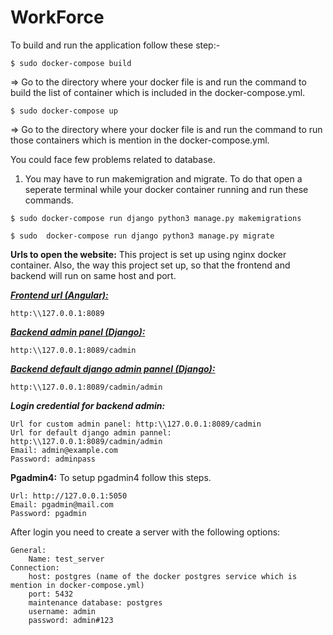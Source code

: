 # WorkForce
To build and run the application follow these step:-

`$ sudo docker-compose build`

=>  Go to the directory where your docker file is and run the command to build the list of container which is included in the docker-compose.yml.


`$ sudo docker-compose up`

=>  Go to the directory where your docker file is and run the command to run those containers which is mention in the docker-compose.yml.

You could face few problems related to database.

1.  You may have to run makemigration and migrate. To do that open a seperate terminal while your docker container running and run these commands.

`$ sudo docker-compose run django python3 manage.py makemigrations`

`$ sudo  docker-compose run django python3 manage.py migrate`

**Urls to open the website:** 
This project is set up using nginx docker container. Also, the way this project set up, so that the frontend and backend will run on same host and port.

[***Frontend url (Angular):***](http:\\127.0.0.1:8089 "http:\\127.0.0.1:8089")
```
http:\\127.0.0.1:8089
```

[***Backend admin panel (Django):***](http:\\127.0.0.1:8089/cadmin "http:\\127.0.0.1:8089/cadmin")
```
http:\\127.0.0.1:8089/cadmin
```

[***Backend default django admin pannel (Django):***](http:\\127.0.0.1:8089/cadmin/admin "http:\\127.0.0.1:8089/cadmin/admin")
```
http:\\127.0.0.1:8089/cadmin/admin
```

***Login credential for backend admin:***
```
Url for custom admin panel: http:\\127.0.0.1:8089/cadmin
Url for default django admin pannel: http:\\127.0.0.1:8089/cadmin/admin
Email: admin@example.com
Password: adminpass
```


**Pgadmin4:** 
To setup pgadmin4 follow this steps.
```
Url: http://127.0.0.1:5050
Email: pgadmin@mail.com
Password: pgadmin

```

After login you need to create a server with the following options:

```
General:
	Name: test_server
Connection:
	host: postgres (name of the docker postgres service which is mention in docker-compose.yml)
	port: 5432
	maintenance database: postgres
	username: admin
	password: admin#123
```
